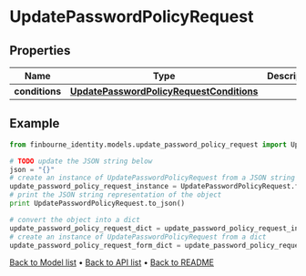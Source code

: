# UpdatePasswordPolicyRequest


## Properties
Name | Type | Description | Notes
------------ | ------------- | ------------- | -------------
**conditions** | [**UpdatePasswordPolicyRequestConditions**](UpdatePasswordPolicyRequestConditions.md) |  | 

## Example

```python
from finbourne_identity.models.update_password_policy_request import UpdatePasswordPolicyRequest

# TODO update the JSON string below
json = "{}"
# create an instance of UpdatePasswordPolicyRequest from a JSON string
update_password_policy_request_instance = UpdatePasswordPolicyRequest.from_json(json)
# print the JSON string representation of the object
print UpdatePasswordPolicyRequest.to_json()

# convert the object into a dict
update_password_policy_request_dict = update_password_policy_request_instance.to_dict()
# create an instance of UpdatePasswordPolicyRequest from a dict
update_password_policy_request_form_dict = update_password_policy_request.from_dict(update_password_policy_request_dict)
```
[Back to Model list](../README.md#documentation-for-models) &#8226; [Back to API list](../README.md#documentation-for-api-endpoints) &#8226; [Back to README](../README.md)



